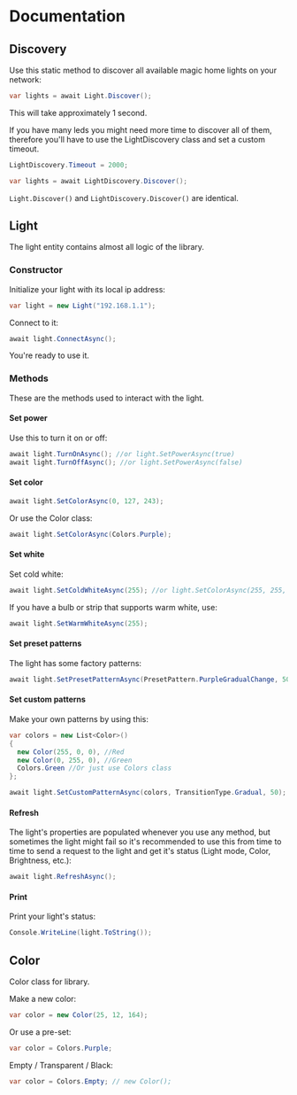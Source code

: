 # Documentation

## Discovery
Use this static method to discover all available magic home lights on your network:
```c#
var lights = await Light.Discover();
```
This will take approximately 1 second.

If you have many leds you might need more time to discover all of them, therefore you'll have to use the LightDiscovery class and set a custom timeout.
```c#
LightDiscovery.Timeout = 2000;

var lights = await LightDiscovery.Discover();
```

`Light.Discover()` and `LightDiscovery.Discover()` are identical.

## Light
The light entity contains almost all logic of the library.

### Constructor
Initialize your light with its local ip address:
```c#
var light = new Light("192.168.1.1");
```

Connect to it:
```c#
await light.ConnectAsync();
```
You're ready to use it.

### Methods
These are the methods used to interact with the light.

#### Set power
Use this to turn it on or off:
```c#
await light.TurnOnAsync(); //or light.SetPowerAsync(true)
await light.TurnOffAsync(); //or light.SetPowerAsync(false)
```

#### Set color
```c#
await light.SetColorAsync(0, 127, 243);
```
Or use the Color class:
```c#
await light.SetColorAsync(Colors.Purple);
```

#### Set white
Set cold white:
```c#
await light.SetColdWhiteAsync(255); //or light.SetColorAsync(255, 255, 255)
```

If you have a bulb or strip that supports warm white, use:
```c#
await light.SetWarmWhiteAsync(255);
```

#### Set preset patterns
The light has some factory patterns:
```c#
await light.SetPresetPatternAsync(PresetPattern.PurpleGradualChange, 50);
```

#### Set custom patterns
Make your own patterns by using this:
```c#
var colors = new List<Color>()
{
  new Color(255, 0, 0), //Red
  new Color(0, 255, 0), //Green
  Colors.Green //Or just use Colors class
};

await light.SetCustomPatternAsync(colors, TransitionType.Gradual, 50);
```

#### Refresh
The light's properties are populated whenever you use any method, but sometimes the light might fail so it's recommended to use this from time to time to send a request to the light and get it's status (Light mode, Color, Brightness, etc.):
```c#
await light.RefreshAsync();
```

#### Print
Print your light's status:
```c#
Console.WriteLine(light.ToString());
```

## Color
Color class for library.

Make a new color:
```c#
var color = new Color(25, 12, 164);
```

Or use a pre-set:
```c#
var color = Colors.Purple;
```

Empty / Transparent / Black:
```c#
var color = Colors.Empty; // new Color();
```
